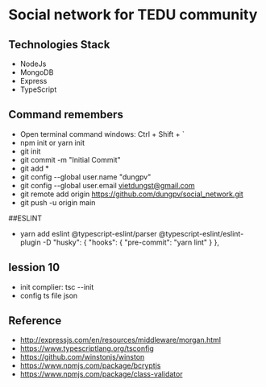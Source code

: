# Social network for TEDU community

## Technologies Stack

- NodeJs
- MongoDB
- Express
- TypeScript

## Command remembers

- Open terminal command windows: Ctrl + Shift + `
- npm init or yarn init
- git init
- git commit -m "Initial Commit"
- git add \*
- git config --global user.name "dungpv"
- git config --global user.email vietdungst@gmail.com
- git remote add origin https://github.com/dungpv/social_network.git
- git push -u origin main

##ESLINT

- yarn add eslint @typescript-eslint/parser @typescript-eslint/eslint-plugin -D "husky": { "hooks": { "pre-commit": "yarn lint" } },

## lession 10

- init complier: tsc --init
- config ts file json

## Reference

- http://expressjs.com/en/resources/middleware/morgan.html
- https://www.typescriptlang.org/tsconfig
- https://github.com/winstonjs/winston
- https://www.npmjs.com/package/bcryptjs
- https://www.npmjs.com/package/class-validator
